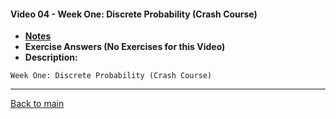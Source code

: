 #### Video 04 - Week One: Discrete Probability (Crash Course)

- **[Notes](notes.md)**
- **Exercise Answers (No Exercises for this Video)**
- **Description:**

```
Week One: Discrete Probability (Crash Course)
```

---
 
[Back to main](https://github.com/rot0xd/Coursera/blob/master/Cryptography/I/README.md)

